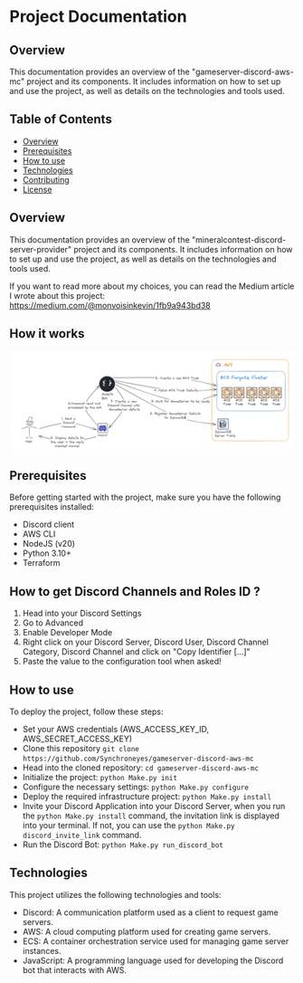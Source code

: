 # Project Documentation
## Overview
This documentation provides an overview of the "gameserver-discord-aws-mc" project and its components. It includes information on how to set up and use the project, as well as details on the technologies and tools used.

## Table of Contents
- [Overview](#overview)
- [Prerequisites](#prerequisites)
- [How to use](#how-to-use)
- [Technologies](#technologies)
- [Contributing](#contributing)
- [License](#license)

## Overview
This documentation provides an overview of the "mineralcontest-discord-server-provider" project and its components. It includes information on how to set up and use the project, as well as details on the technologies and tools used.

If you want to read more about my choices, you can read the Medium article I wrote about this project: https://medium.com/@monvoisinkevin/1fb9a943bd38

## How it works
![Diagram of the general overview of this project](media/general_overview.png)

## Prerequisites
Before getting started with the project, make sure you have the following prerequisites installed:
- Discord client
- AWS CLI
- NodeJS (v20)
- Python 3.10+
- Terraform

## How to get Discord Channels and Roles ID ?
1. Head into your Discord Settings
2. Go to Advanced
3. Enable Developer Mode
4. Right click on your Discord Server, Discord User, Discord Channel Category, Discord Channel and click on "Copy Identifier [...]"
5. Paste the value to the configuration tool when asked!

## How to use
To deploy the project, follow these steps:

- Set your AWS credentials (AWS_ACCESS_KEY_ID, AWS_SECRET_ACCESS_KEY)
- Clone this repository `git clone https://github.com/Synchroneyes/gameserver-discord-aws-mc`
- Head into the cloned repository: `cd gameserver-discord-aws-mc`
- Initialize the project: `python Make.py init`
- Configure the necessary settings: `python Make.py configure`
- Deploy the required infrastructure project: `python Make.py install`
- Invite your Discord Application into your Discord Server, when you run the `python Make.py install` command, the invitation link is displayed into your terminal. If not, you can use the `python Make.py discord_invite_link` command.
- Run the Discord Bot: `python Make.py run_discord_bot`

## Technologies
This project utilizes the following technologies and tools:
- Discord: A communication platform used as a client to request game servers.
- AWS: A cloud computing platform used for creating game servers.
- ECS: A container orchestration service used for managing game server instances.
- JavaScript: A programming language used for developing the Discord bot that interacts with AWS.


